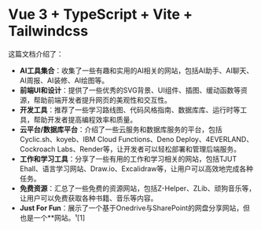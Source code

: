 # Vue 3 + TypeScript + Vite + Tailwindcss

这篇文档介绍了：

- **AI工具集合**：收集了一些有趣和实用的AI相关的网站，包括AI助手、AI聊天、AI周报、AI装修、AI绘图等。
- **前端UI和设计**：提供了一些优秀的SVG背景、UI组件、插图、缓动函数等资源，帮助前端开发者提升网页的美观性和交互性。
- **开发工具**：推荐了一些学习路线图、代码风格指南、数据库库、运行时等工具，帮助开发者提高编程效率和质量。
- **云平台/数据库平台**：介绍了一些云服务和数据库服务的平台，包括Cyclic.sh、koyeb、IBM Cloud Functions、Deno Deploy、4EVERLAND、Cockroach Labs、Render等，让开发者可以轻松部署和管理后端服务。
- **工作和学习工具**：分享了一些有用的工作和学习相关的网站，包括TJUT Ehall、语言学习网站、Draw.io、Excalidraw等，让用户可以高效地完成各种任务。
- **免费资源**：汇总了一些免费的资源网站，包括Z-Helper、ZLib、顽狗音乐等，让用户可以免费获取各种书籍、音乐等内容。
- **Just For Fun**：展示了一个基于Onedrive与SharePoint的网盘分享网站，但也是一个**网站。¹[1]
